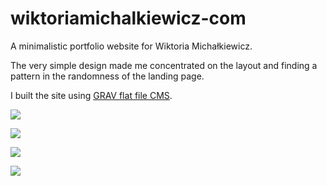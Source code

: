 # wiktoriamichalkiewicz-com

A minimalistic portfolio website for Wiktoria Michałkiewicz.

The very simple design made me concentrated on the layout and finding a pattern in the randomness of the landing page.

I built the site using [GRAV flat file CMS](https://getgrav.org/).


![](http://img.olagjd.com/wiki-land.png)

![](http://img.olagjd.com/wiki-layout.gif)

![](http://img.olagjd.com/wiki-lay-2.gif)

![](http://img.olagjd.com/wiki-project.gif)
